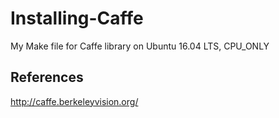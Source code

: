 # Installing-Caffe

My Make file for Caffe library on Ubuntu 16.04 LTS, CPU_ONLY

## References

http://caffe.berkeleyvision.org/
